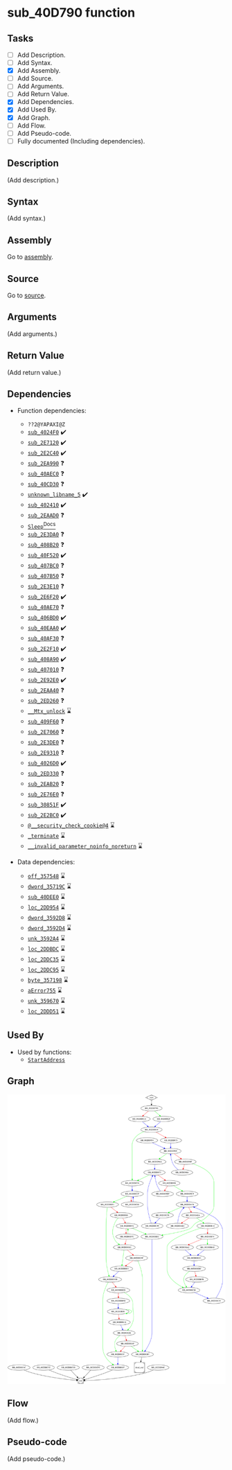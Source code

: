 # sub_40D790 function

## Tasks

- [ ] Add Description.
- [ ] Add Syntax.
- [X] Add Assembly.
- [ ] Add Source.
- [ ] Add Arguments.
- [ ] Add Return Value.
- [X] Add Dependencies.
- [X] Add Used By.
- [X] Add Graph.
- [ ] Add Flow.
- [ ] Add Pseudo-code.
- [ ] Fully documented (Including dependencies).

## Description

(Add description.)

## Syntax

(Add syntax.)

## Assembly

Go to [assembly](../asm/sub_40D790.asm).

## Source

Go to [source](../cc/sub_40D790.cc).

## Arguments

(Add arguments.)

## Return Value

(Add return value.)

## Dependencies

* Function dependencies:
  * `??2@YAPAXI@Z`
  * [`sub_4024F0`](sub_4024F0.md) ✔️
  * [`sub_2E7120`](sub_2E7120.md) ✔️
  * [`sub_2E2C40`](sub_2E2C40.md) ✔️
  * [`sub_2EA990`](sub_2EA990.md) ❓
  * [`sub_40AEC0`](sub_40AEC0.md) ❓
  * [`sub_40CD30`](sub_40CD30.md) ❓
  * [`unknown_libname_5`](unknown_libname_5.md) ✔️
  * [`sub_402410`](sub_402410.md) ✔️
  * [`sub_2EAAD0`](sub_2EAAD0.md) ❓
  * [`Sleep`<sup>Docs</sup>](https://docs.microsoft.com/en-us/windows/win32/api/synchapi/nf-synchapi-sleep)
  * [`sub_2E3DA0`](sub_2E3DA0.md) ❓
  * [`sub_408B20`](sub_408B20.md) ❓
  * [`sub_40F520`](sub_40F520.md) ✔️
  * [`sub_407BC0`](sub_407BC0.md) ❓
  * [`sub_407B50`](sub_407B50.md) ❓
  * [`sub_2E3E10`](sub_2E3E10.md) ❓
  * [`sub_2E6F20`](sub_2E6F20.md) ✔️
  * [`sub_40AE70`](sub_40AE70.md) ❓
  * [`sub_406BD0`](sub_406BD0.md) ✔️
  * [`sub_40EAA0`](sub_40EAA0.md) ✔️
  * [`sub_40AF30`](sub_40AF30.md) ❓
  * [`sub_2E2F10`](sub_2E2F10.md) ✔️
  * [`sub_408A90`](sub_408A90.md) ✔️
  * [`sub_407010`](sub_407010.md) ❓
  * [`sub_2E92E0`](sub_2E92E0.md) ✔️
  * [`sub_2EAA40`](sub_2EAA40.md) ❓
  * [`sub_2ED260`](sub_2ED260.md) ❓
  * [`__Mtx_unlock`](__Mtx_unlock.md) ⌛
  * [`sub_409F60`](sub_409F60.md) ❓
  * [`sub_2E7060`](sub_2E7060.md) ❓
  * [`sub_2E3DE0`](sub_2E3DE0.md) ❓
  * [`sub_2E9310`](sub_2E9310.md) ❓
  * [`sub_4026D0`](sub_4026D0.md) ✔️
  * [`sub_2ED330`](sub_2ED330.md) ❓
  * [`sub_2EAB20`](sub_2EAB20.md) ❓
  * [`sub_2E76E0`](sub_2E76E0.md) ❓
  * [`sub_30851F`](sub_30851F.md) ✔️
  * [`sub_2E2BC0`](sub_2E2BC0.md) ✔️
  * [`@__security_check_cookie@4`](@__security_check_cookie@4.md) ⌛
  * [`_terminate`](_terminate.md) ⌛
  * [`__invalid_parameter_noinfo_noreturn`](__invalid_parameter_noinfo_noreturn.md) ⌛


* Data dependencies:
  * [`off_357548`](off_357548.md) ⌛
  * [`dword_35719C`](dword_35719C.md) ⌛
  * [`sub_40DEE0`](sub_40DEE0.md) ⌛
  * [`loc_2DD954`](loc_2DD954.md) ⌛
  * [`dword_3592D8`](dword_3592D8.md) ⌛
  * [`dword_3592D4`](dword_3592D4.md) ⌛
  * [`unk_3592A4`](unk_3592A4.md) ⌛
  * [`loc_2DDBDC`](loc_2DDBDC.md) ⌛
  * [`loc_2DDC35`](loc_2DDC35.md) ⌛
  * [`loc_2DDC95`](loc_2DDC95.md) ⌛
  * [`byte_357198`](byte_357198.md) ⌛
  * [`aError755`](aError755.md) ⌛
  * [`unk_359670`](unk_359670.md) ⌛
  * [`loc_2DDD51`](loc_2DDD51.md) ⌛

## Used By

* Used by functions:
  * [`StartAddress`](StartAddress.md)

## Graph

![sub_40D790 Graph](../svg/sub_40D790.svg "sub_40D790 Graph")

## Flow

(Add flow.)

## Pseudo-code

(Add pseudo-code.)
